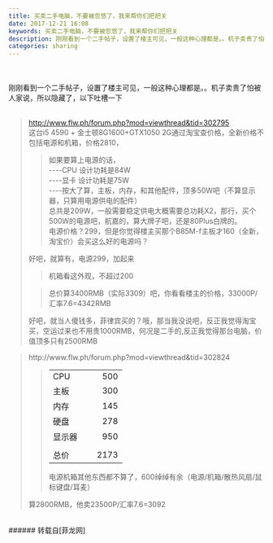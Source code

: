 ```yaml
---
title: 买卖二手电脑，不要被忽悠了，我来帮你们把把关
date: 2017-12-21 16:08
keywords: 买卖二手电脑，不要被忽悠了，我来帮你们把把关
description: 刚刚看到一个二手帖子，设置了楼主可见，一般这种心理都是。。机子卖贵了怕被人家说，所以隐藏了，以下吐槽一下 http://www.flw.ph/forum.php?mod=viewthread&tid=302795这台i5 4590 + 金士顿8G1600+GTX1050 2G通过淘宝查价格，全新价格不包括电源和机箱，价格2810，如果要算上电源的话，----CPU 设计功耗是84W----显卡 设计功耗是75W----按大了算，主板，内存，和其他配件，顶多50W吧（不算显示器，只算用电源供电的配件）总共是209W，一般需要稳定供电大概需要总功耗X2，那行，买个500W的电源吧，航嘉的，算大牌子吧，还是80Plus白牌的。电源价格？299，但是你觉得楼主买那个B85M-f主板才160（全新，淘宝价）会买这么好的电源吗？好吧，就算有，电源299，加起来机箱看这外观，不超过200总价算3400RMB（实际3309）吧，你看看楼主的价格，33000P/汇率7.6=4342RMB好吧，就当人傻钱多，菲律宾买的？哦，那当我没说吧，反正我觉得淘宝买，空运过来也不用贵1000RMB，何况是二手的,反正我觉得那台电脑，价值顶多只有2500RMBhttp://www.flw.ph/forum.php?mod=viewthread&tid=302824CPU500主板300内存145硬盘278显示器950总价2173电源机箱其他东西都不算了，600绰绰有余（电源/机箱/散热风扇/鼠标键盘/耳麦）算2800RMB，他卖23500P/汇率7.6=3092
categories: sharing
---
```

<td class="t_f" id="postmessage_1049067">

<br/>
<br/>
刚刚看到一个二手帖子，设置了楼主可见，一般这种心理都是。。机子卖贵了怕被人家说，所以隐藏了，以下吐槽一下<br/>
<br/> <div class="quote"><blockquote><a href="http://www.flw.ph/forum.php?mod=viewthread&amp;tid=302795" target="_blank">http://www.flw.ph/forum.php?mod=viewthread&amp;tid=302795</a><br/>
<font style="background-color:rgb(255, 255, 255)">这台i5 4590 + 金士顿8G1600+GTX1050 2G</font><font style="background-color:rgb(255, 255, 255)">通过淘宝查价格，全新价格不包括电源和机箱，价格2810，</font><blockquote><font style="background-color:rgb(255, 255, 255)">如果要算上电源的话，</font><br/>
<font style="background-color:rgb(255, 255, 255)">----CPU 设计功耗是84W</font><br/>
<font style="background-color:rgb(255, 255, 255)">----显卡 设计功耗是75W</font><br/>
<font style="background-color:rgb(255, 255, 255)">----按大了算，主板，内存，和其他配件，顶多50W吧（不算显示器，只算用电源供电的配件）</font><br/>
<font style="background-color:rgb(255, 255, 255)">总共是209W，</font><font style="background-color:rgb(255, 255, 255)">一般需要稳定供电大概需要总功耗X2，那行，买个500W的电源吧，航嘉的，算大牌子吧，还是80Plus白牌的。</font><br/>
<font style="background-color:rgb(255, 255, 255)">电源价格？299，但是你觉得楼主买那个B85M-f主板才160（全新，淘宝价）会买这么好的电源吗？</font></blockquote><font style="background-color:rgb(255, 255, 255)">好吧，就算有，电源299，加起来</font><blockquote><font style="background-color:rgb(255, 255, 255)">机箱看这外观，不超过200</font></blockquote><blockquote><font style="background-color:rgb(255, 255, 255)">总价算3400RMB（实际3309）吧，你看看楼主的价格，33000P/汇率7.6=4342RMB</font></blockquote><font style="background-color:rgb(255, 255, 255)">好吧，就当人傻钱多，菲律宾买的？哦，那当我没说吧，反正我觉得淘宝买，空运过来也不用贵1000RMB，何况是二手的,反正我觉得那台电脑，价值顶多只有2500RMB</font></blockquote></div><div class="quote"><blockquote>http://www.flw.ph/forum.php?mod=viewthread&amp;tid=302824<blockquote><table cellspacing="0" class="t_table" style="width:144px"><tr><td width="72">CPU</td><td width="72"><div align="right">500</div></td></tr><tr><td>主板</td><td><div align="right">300</div></td></tr><tr><td>内存</td><td><div align="right">145</div></td></tr><tr><td>硬盘</td><td><div align="right">278</div></td></tr><tr><td>显示器</td><td><div align="right">950</div></td></tr><tr><td></td><td></td></tr><tr><td>总价</td><td><div align="right">2173</div></td></tr></table>电源机箱其他东西都不算了，600绰绰有余（电源/机箱/散热风扇/鼠标键盘/耳麦）</blockquote>算2800RMB，他卖23500P/汇率7.6=3092</blockquote></div><br/>
</td>
###### 转载自[菲龙网]